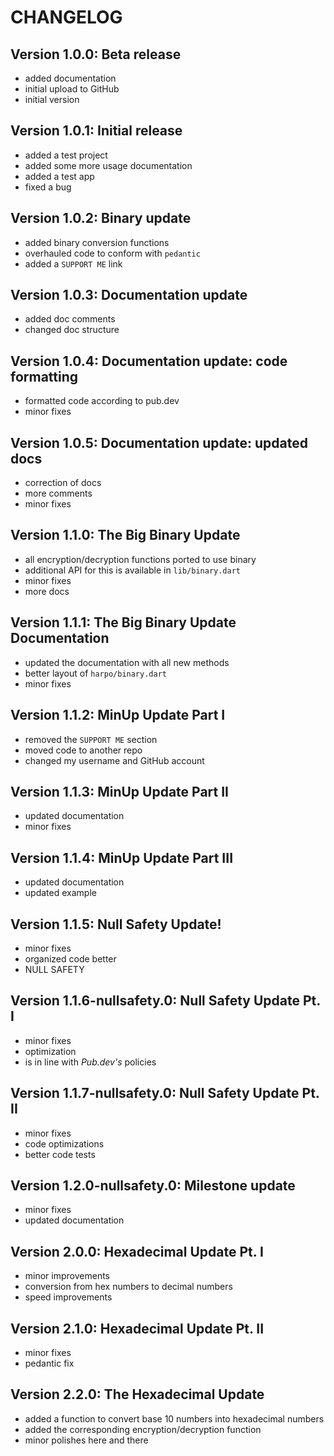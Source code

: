 # CHANGELOG

## Version 1.0.0: Beta release

- added documentation
- initial upload to GitHub
- initial version


## Version 1.0.1: Initial release

- added a test project
- added some more usage documentation
- added a test app
- fixed a bug

## Version 1.0.2: Binary update

- added binary conversion functions
- overhauled code to conform with `pedantic`
- added a `SUPPORT ME` link

## Version 1.0.3: Documentation update

- added doc comments
- changed doc structure

## Version 1.0.4: Documentation update: code formatting

- formatted code according to pub.dev
- minor fixes

## Version 1.0.5: Documentation update: updated docs

- correction of docs
- more comments
- minor fixes

## Version 1.1.0: The Big Binary Update

- all encryption/decryption functions ported to use binary
- additional API for this is available in `lib/binary.dart`
- minor fixes
- more docs

## Version 1.1.1: The Big Binary Update Documentation

- updated the documentation with all new methods
- better layout of `harpo/binary.dart`
- minor fixes

## Version 1.1.2: MinUp Update Part I

- removed the `SUPPORT ME` section
- moved code to another repo
- changed my username and GitHub account

## Version 1.1.3: MinUp Update Part II

- updated documentation
- minor fixes

## Version 1.1.4: MinUp Update Part III

- updated documentation
- updated example

## Version 1.1.5: Null Safety Update!

- minor fixes
- organized code better
- NULL SAFETY

## Version 1.1.6-nullsafety.0: Null Safety Update Pt. I

- minor fixes
- optimization
- is in line with *Pub.dev's* policies

## Version 1.1.7-nullsafety.0: Null Safety Update Pt. II

- minor fixes
- code optimizations
- better code tests

## Version 1.2.0-nullsafety.0: Milestone update

- minor fixes
- updated documentation

## Version 2.0.0: Hexadecimal Update Pt. I

- minor improvements
- conversion from hex numbers to decimal numbers
- speed improvements

## Version 2.1.0: Hexadecimal Update Pt. II

- minor fixes
- pedantic fix

## Version 2.2.0: The Hexadecimal Update

- added a function to convert base 10 numbers into hexadecimal numbers
- added the corresponding encryption/decryption function
- minor polishes here and there
